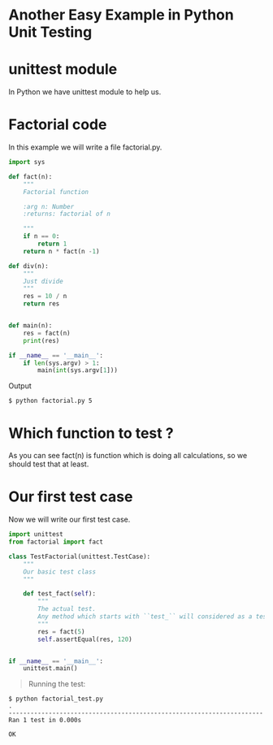 
# Another Easy Example in Python Unit Testing

# unittest module
In Python we have unittest module to help us.

# Factorial code
In this example we will write a file factorial.py.

```python
import sys

def fact(n):
    """
    Factorial function

    :arg n: Number
    :returns: factorial of n

    """
    if n == 0:
        return 1
    return n * fact(n -1)

def div(n):
    """
    Just divide
    """
    res = 10 / n
    return res


def main(n):
    res = fact(n)
    print(res)

if __name__ == '__main__':
    if len(sys.argv) > 1:
        main(int(sys.argv[1]))
```
Output
```
$ python factorial.py 5
```
# Which function to test ?
As you can see fact(n) is function which is doing all calculations, so we should test that at least.

# Our first test case
Now we will write our first test case.

```python
import unittest
from factorial import fact

class TestFactorial(unittest.TestCase):
    """
    Our basic test class
    """

    def test_fact(self):
        """
        The actual test.
        Any method which starts with ``test_`` will considered as a test case.
        """
        res = fact(5)
        self.assertEqual(res, 120)


if __name__ == '__main__':
    unittest.main()
```
> Running the test:

```
$ python factorial_test.py
.
----------------------------------------------------------------------
Ran 1 test in 0.000s

OK
```




